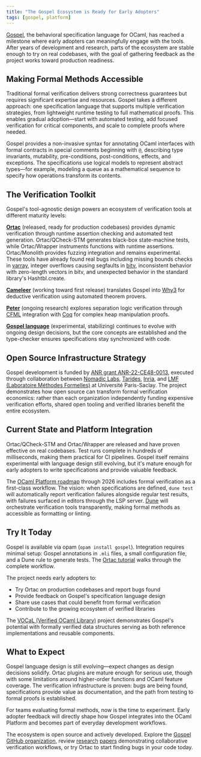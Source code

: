 ```yaml
---
title: "The Gospel Ecosystem is Ready for Early Adopters"
tags: [gospel, platform]
---
```


[Gospel](https://github.com/ocaml-gospel/gospel), the behavioral specification language for OCaml, has reached a milestone where early adopters can meaningfully engage with the tools. After years of development and research, parts of the ecosystem are stable enough to try on real codebases, with the goal of gathering feedback as the project works toward production readiness.

## Making Formal Methods Accessible

Traditional formal verification delivers strong correctness guarantees but requires significant expertise and resources. Gospel takes a different approach: one specification language that supports multiple verification strategies, from lightweight runtime testing to full mathematical proofs. This enables gradual adoption—start with automated testing, add focused verification for critical components, and scale to complete proofs where needed.

Gospel provides a non-invasive syntax for annotating OCaml interfaces with formal contracts in special comments beginning with `@`, describing type invariants, mutability, pre-conditions, post-conditions, effects, and exceptions. The specifications use logical models to represent abstract types—for example, modeling a queue as a mathematical sequence to specify how operations transform its contents.

## The Verification Toolkit

Gospel's tool-agnostic design powers an ecosystem of verification tools at different maturity levels:

**[Ortac](https://github.com/ocaml-gospel/ortac)** (released, ready for production codebases) provides dynamic verification through runtime assertion checking and automated test generation. Ortac/QCheck-STM generates black-box state-machine tests, while Ortac/Wrapper instruments functions with runtime assertions. Ortac/Monolith provides fuzzing integration and remains experimental. These tools have already found real bugs including missing bounds checks in [varray](https://github.com/art-w/varray), integer overflows causing segfaults in [bitv](https://github.com/backtracking/bitv), inconsistent behavior with zero-length vectors in bitv, and unexpected behavior in the standard library's Hashtbl.create.

**[Cameleer](https://github.com/ocaml-gospel/cameleer)** (working toward first release) translates Gospel into [Why3](https://why3.lri.fr/) for deductive verification using automated theorem provers.

**[Peter](https://github.com/ocaml-gospel/peter)** (ongoing research) explores separation logic verification through [CFML](https://gitlab.inria.fr/charguer/cfml) integration with [Coq](https://coq.inria.fr/) for complex heap manipulation proofs.

**[Gospel language](https://github.com/ocaml-gospel/gospel)** (experimental, stabilizing) continues to evolve with ongoing design decisions, but the core concepts are established and the type-checker ensures specifications stay synchronized with code.

## Open Source Infrastructure Strategy

Gospel development is funded by [ANR grant ANR-22-CE48-0013](https://anr.fr/Project-ANR-22-CE48-0013), executed through collaboration between [Nomadic Labs](https://www.nomadic-labs.com/), [Tarides](https://tarides.com/), [Inria](https://www.inria.fr/), and [LMF (Laboratoire Méthodes Formelles)](https://lmf.cnrs.fr/) at Université Paris-Saclay. The project demonstrates how open source can transform formal verification economics: rather than each organization independently funding expensive verification efforts, shared open tooling and verified libraries benefit the entire ecosystem.

## Current State and Platform Integration

Ortac/QCheck-STM and Ortac/Wrapper are released and have proven effective on real codebases. Test runs complete in hundreds of milliseconds, making them practical for CI pipelines. Gospel itself remains experimental with language design still evolving, but it's mature enough for early adopters to write specifications and provide valuable feedback.

The [OCaml Platform roadmap](https://ocaml.org/tools/platform-roadmap#w22-formal-verification) through 2026 includes formal verification as a first-class workflow. The vision: when specifications are defined, `dune test` will automatically report verification failures alongside regular test results, with failures surfaced in editors through the LSP server. [Dune](https://dune.build/) will orchestrate verification tools transparently, making formal methods as accessible as formatting or linting.

## Try It Today

Gospel is available via opam (`opam install gospel`). Integration requires minimal setup: Gospel annotations in `.mli` files, a small configuration file, and a Dune rule to generate tests. The [Ortac tutorial](https://tarides.com/blog/2025-09-10-dynamic-formal-verification-in-ocaml-an-ortac-qcheck-stm-tutorial/) walks through the complete workflow.

The project needs early adopters to:
- Try Ortac on production codebases and report bugs found
- Provide feedback on Gospel's specification language design
- Share use cases that could benefit from formal verification
- Contribute to the growing ecosystem of verified libraries

The [VOCaL (Verified OCaml Library)](https://github.com/vocal-project/vocal) project demonstrates Gospel's potential with formally verified data structures serving as both reference implementations and reusable components.

## What to Expect

Gospel language design is still evolving—expect changes as design decisions solidify. Ortac plugins are mature enough for serious use, though with some limitations around higher-order functions and OCaml feature coverage. The verification infrastructure is proven: bugs are being found, specifications provide value as documentation, and the path from testing to formal proofs is established.

For teams evaluating formal methods, now is the time to experiment. Early adopter feedback will directly shape how Gospel integrates into the OCaml Platform and becomes part of everyday development workflows.

The ecosystem is open source and actively developed. Explore the [Gospel GitHub organization](https://github.com/ocaml-gospel), review [research](https://inria.hal.science/hal-02157484/file/final.pdf) [papers](https://arxiv.org/pdf/2407.17289) demonstrating collaborative verification workflows, or try Ortac to start finding bugs in your code today.
